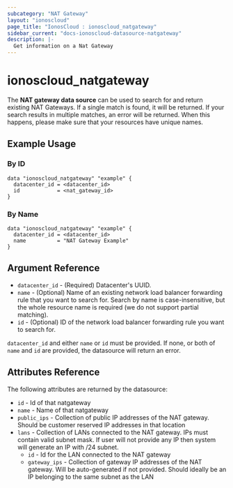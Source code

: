 ```yaml
---
subcategory: "NAT Gateway"
layout: "ionoscloud"
page_title: "IonosCloud : ionoscloud_natgateway"
sidebar_current: "docs-ionoscloud-datasource-natgateway"
description: |-
  Get information on a Nat Gateway
---
```


# ionoscloud_natgateway

The **NAT gateway data source** can be used to search for and return existing NAT Gateways.
If a single match is found, it will be returned. If your search results in multiple matches, an error will be returned.
When this happens, please make sure that your resources have unique names.

## Example Usage
### By ID
```hcl
data "ionoscloud_natgateway" "example" {
  datacenter_id = <datacenter_id>
  id			= <nat_gateway_id>
}
```

### By Name
```hcl
data "ionoscloud_natgateway" "example" {
  datacenter_id = <datacenter_id>
  name			= "NAT Gateway Example"
}
```

## Argument Reference

* `datacenter_id` - (Required) Datacenter's UUID.
* `name` - (Optional) Name of an existing network load balancer forwarding rule that you want to search for. Search by name is case-insensitive, but the whole resource name is required (we do not support partial matching).
* `id` - (Optional) ID of the network load balancer forwarding rule you want to search for.

`datacenter_id` and either `name` or `id` must be provided. If none, or both of `name` and `id` are provided, the datasource will return an error.

## Attributes Reference

The following attributes are returned by the datasource:

* `id` - Id of that natgateway
* `name` - Name of that natgateway
* `public_ips` - Collection of public IP addresses of the NAT gateway. Should be customer reserved IP addresses in that location
* `lans` - Collection of LANs connected to the NAT gateway. IPs must contain valid subnet mask. If user will not provide any IP then system will generate an IP with /24 subnet.
    * `id` - Id for the LAN connected to the NAT gateway
    * `gateway_ips` - Collection of gateway IP addresses of the NAT gateway. Will be auto-generated if not provided. Should ideally be an IP belonging to the same subnet as the LAN
